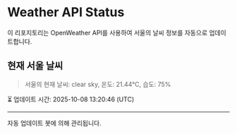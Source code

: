 
# Weather API Status

이 리포지토리는 OpenWeather API를 사용하여 서울의 날씨 정보를 자동으로 업데이트합니다.

## 현재 서울 날씨
> 서울의 현재 날씨: clear sky, 온도: 21.44°C, 습도: 75%

⏳ 업데이트 시간: 2025-10-08 13:20:46 (UTC)

---
자동 업데이트 봇에 의해 관리됩니다.
